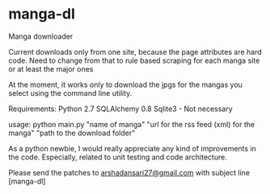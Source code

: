 manga-dl
========

Manga downloader

Current downloads only from one site, because the page attributes are hard code. 
Need to change from that to rule based scraping for each manga site or at least the major ones

At the moment, it works only to download the jpgs for the mangas you select using the command line utility.

Requirements:
Python 2.7
SQLAlchemy 0.8
Sqlite3 - Not necessary

usage:
python main.py "name of manga" "url for the rss feed (xml) for the manga" "path to the download folder"

As a python newbie, I would really appreciate any kind of improvements in the code. Especially, related to 
unit testing and code architecture. 

Please send the patches to arshadansari27@gmail.com with subject line [manga-dl]





